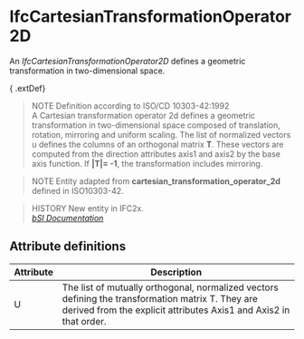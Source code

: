 IfcCartesianTransformationOperator2D
====================================
An _IfcCartesianTransformationOperator2D_ defines a geometric transformation
in two-dimensional space.  
  
{ .extDef}  
> NOTE  Definition according to ISO/CD 10303-42:1992  
> A Cartesian transformation operator 2d defines a geometric transformation in
> two-dimensional space composed of translation, rotation, mirroring and
> uniform scaling. The list of normalized vectors u defines the columns of an
> orthogonal matrix **T**. These vectors are computed from the direction
> attributes axis1 and axis2 by the base axis function. If **|T|= -1**, the
> transformation includes mirroring.  
  
> NOTE  Entity adapted from **cartesian_transformation_operator_2d** defined
> in ISO10303-42.  
  
> HISTORY  New entity in IFC2x.  
[ _bSI
Documentation_](https://standards.buildingsmart.org/IFC/DEV/IFC4_2/FINAL/HTML/schema/ifcgeometryresource/lexical/ifccartesiantransformationoperator2d.htm)


Attribute definitions
---------------------
| Attribute   | Description                                                                                                                                                            |
|-------------|------------------------------------------------------------------------------------------------------------------------------------------------------------------------|
| U           | The list of mutually orthogonal, normalized vectors defining the transformation matrix T. They are derived from the explicit attributes Axis1 and Axis2 in that order. |

